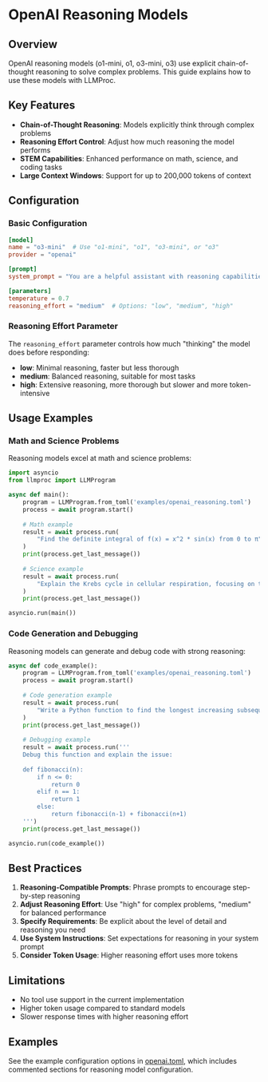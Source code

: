 # OpenAI Reasoning Models

## Overview

OpenAI reasoning models (o1-mini, o1, o3-mini, o3) use explicit chain-of-thought reasoning to solve complex problems. This guide explains how to use these models with LLMProc.

## Key Features

- **Chain-of-Thought Reasoning**: Models explicitly think through complex problems
- **Reasoning Effort Control**: Adjust how much reasoning the model performs
- **STEM Capabilities**: Enhanced performance on math, science, and coding tasks
- **Large Context Windows**: Support for up to 200,000 tokens of context

## Configuration

### Basic Configuration

```toml
[model]
name = "o3-mini"  # Use "o1-mini", "o1", "o3-mini", or "o3"
provider = "openai"

[prompt]
system_prompt = "You are a helpful assistant with reasoning capabilities."

[parameters]
temperature = 0.7
reasoning_effort = "medium"  # Options: "low", "medium", "high"
```

### Reasoning Effort Parameter

The `reasoning_effort` parameter controls how much "thinking" the model does before responding:

- **low**: Minimal reasoning, faster but less thorough
- **medium**: Balanced reasoning, suitable for most tasks
- **high**: Extensive reasoning, more thorough but slower and more token-intensive

## Usage Examples

### Math and Science Problems

Reasoning models excel at math and science problems:

```python
import asyncio
from llmproc import LLMProgram

async def main():
    program = LLMProgram.from_toml('examples/openai_reasoning.toml')
    process = await program.start()
    
    # Math example
    result = await process.run(
        "Find the definite integral of f(x) = x^2 * sin(x) from 0 to π"
    )
    print(process.get_last_message())
    
    # Science example
    result = await process.run(
        "Explain the Krebs cycle in cellular respiration, focusing on the key molecules involved."
    )
    print(process.get_last_message())

asyncio.run(main())
```

### Code Generation and Debugging

Reasoning models can generate and debug code with strong reasoning:

```python
async def code_example():
    program = LLMProgram.from_toml('examples/openai_reasoning.toml')
    process = await program.start()
    
    # Code generation example
    result = await process.run(
        "Write a Python function to find the longest increasing subsequence in a list of integers."
    )
    print(process.get_last_message())
    
    # Debugging example
    result = await process.run('''
    Debug this function and explain the issue:
    
    def fibonacci(n):
        if n <= 0:
            return 0
        elif n == 1:
            return 1
        else:
            return fibonacci(n-1) + fibonacci(n+1)
    ''')
    print(process.get_last_message())

asyncio.run(code_example())
```

## Best Practices

1. **Reasoning-Compatible Prompts**: Phrase prompts to encourage step-by-step reasoning
2. **Adjust Reasoning Effort**: Use "high" for complex problems, "medium" for balanced performance
3. **Specify Requirements**: Be explicit about the level of detail and reasoning you need
4. **Use System Instructions**: Set expectations for reasoning in your system prompt
5. **Consider Token Usage**: Higher reasoning effort uses more tokens

## Limitations

- No tool use support in the current implementation
- Higher token usage compared to standard models
- Slower response times with higher reasoning effort

## Examples

See the example configuration options in [openai.toml](../examples/openai.toml), which includes commented sections for reasoning model configuration.